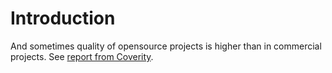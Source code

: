 # Introduction

And sometimes quality of opensource projects is higher than
in commercial projects. See [report from Coverity](http://www.coverity.com/press-releases/coverity-scan-report-finds-open-source-software-quality-outpaces-proprietary-code-for-the-first-time/).
